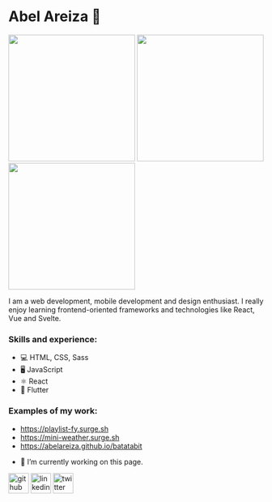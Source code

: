 # Abel Areiza 👋

<img src="https://github.com/abelareiza/playlist-fy/blob/master/playlist-fy_mockup.png" width="250"> <img src="https://github.com/abelareiza/playlist-fy/blob/master/playlist-fy_mockup.png" width="250"> <img src="https://github.com/abelareiza/playlist-fy/blob/master/playlist-fy_mockup.png" width="250">

I am a web development, mobile development and design enthusiast. I really enjoy learning frontend-oriented frameworks and technologies like React, Vue and Svelte.

### Skills and experience:
* 💻 HTML, CSS, Sass
* 🖥 JavaScript
* ⚛ React
* 📱 Flutter

### Examples of my work:
* https://playlist-fy.surge.sh
* https://mini-weather.surge.sh
* https://abelareiza.github.io/batatabit

- 🔭 I’m currently working on this page. 

[<img src='https://cdn.jsdelivr.net/npm/simple-icons@3.0.1/icons/github.svg' alt='github' height='40'>](https://github.com/abelareiza)  [<img src='https://cdn.jsdelivr.net/npm/simple-icons@3.0.1/icons/linkedin.svg' alt='linkedin' height='40'>](https://www.linkedin.com/in/https://www.linkedin.com/in/abel-areiza//)  [<img src='https://cdn.jsdelivr.net/npm/simple-icons@3.0.1/icons/twitter.svg' alt='twitter' height='40'>](https://twitter.com/https://twitter.com/Enjuavel)  
